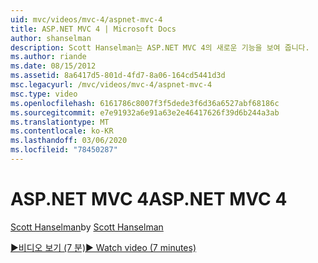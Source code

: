 ```yaml
---
uid: mvc/videos/mvc-4/aspnet-mvc-4
title: ASP.NET MVC 4 | Microsoft Docs
author: shanselman
description: Scott Hanselman는 ASP.NET MVC 4의 새로운 기능을 보여 줍니다.
ms.author: riande
ms.date: 08/15/2012
ms.assetid: 8a6417d5-801d-4fd7-8a06-164cd5441d3d
msc.legacyurl: /mvc/videos/mvc-4/aspnet-mvc-4
msc.type: video
ms.openlocfilehash: 6161786c8007f3f5dede3f6d36a6527abf68186c
ms.sourcegitcommit: e7e91932a6e91a63e2e46417626f39d6b244a3ab
ms.translationtype: MT
ms.contentlocale: ko-KR
ms.lasthandoff: 03/06/2020
ms.locfileid: "78450287"
---
```

# <a name="aspnet-mvc-4"></a><span data-ttu-id="2ff2f-103">ASP.NET MVC 4</span><span class="sxs-lookup"><span data-stu-id="2ff2f-103">ASP.NET MVC 4</span></span>

<span data-ttu-id="2ff2f-104">[Scott Hanselman](https://github.com/shanselman)</span><span class="sxs-lookup"><span data-stu-id="2ff2f-104">by [Scott Hanselman](https://github.com/shanselman)</span></span>

[<span data-ttu-id="2ff2f-105">&#9654;비디오 보기 (7 분)</span><span class="sxs-lookup"><span data-stu-id="2ff2f-105">&#9654; Watch video (7 minutes)</span></span>](https://channel9.msdn.com/Blogs/ASP-NET-Site-Videos/aspnet-mvc-4)
